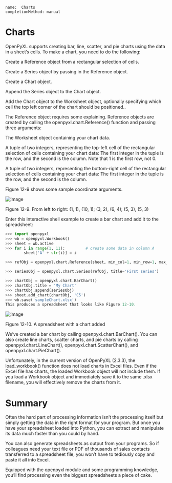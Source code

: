 ```ngMeta
name:  Charts
completionMethod: manual
```
# Charts
OpenPyXL supports creating bar, line, scatter, and pie charts using the data in a sheet’s cells. To make a chart, you need to do the following:

Create a Reference object from a rectangular selection of cells.

Create a Series object by passing in the Reference object.

Create a Chart object.

Append the Series object to the Chart object.

Add the Chart object to the Worksheet object, optionally specifying which cell the top left corner of the chart should be positioned..

The Reference object requires some explaining. Reference objects are created by calling the openpyxl.chart.Reference() function and passing three arguments:

The Worksheet object containing your chart data.

A tuple of two integers, representing the top-left cell of the rectangular selection of cells containing your chart data: The first integer in the tuple is the row, and the second is the column. Note that 1 is the first row, not 0.

A tuple of two integers, representing the bottom-right cell of the rectangular selection of cells containing your chart data: The first integer in the tuple is the row, and the second is the column.

Figure 12-9 shows some sample coordinate arguments.

![image](assets/000047.jpg)

Figure 12-9. From left to right: (1, 1), (10, 1); (3, 2), (6, 4); (5, 3), (5, 3)

Enter this interactive shell example to create a bar chart and add it to the spreadsheet:

```python
>>> import openpyxl
>>> wb = openpyxl.Workbook()
>>> sheet = wb.active
>>> for i in range(1, 11):         # create some data in column A
        sheet['A' + str(i)] = i

>>> refObj = openpyxl.chart.Reference(sheet, min_col=1, min_row=1, max_col=1, max_row=10)

>>> seriesObj = openpyxl.chart.Series(refObj, title='First series')

>>> chartObj = openpyxl.chart.BarChart()
>>> chartObj.title = 'My Chart'
>>> chartObj.append(seriesObj)
>>> sheet.add_chart(chartObj, 'C5')
>>> wb.save('sampleChart.xlsx')
This produces a spreadsheet that looks like Figure 12-10.
```

![image](assets/000028.jpg)

Figure 12-10. A spreadsheet with a chart added

We’ve created a bar chart by calling openpyxl.chart.BarChart(). You can also create line charts, scatter charts, and pie charts by calling openpyxl.chart.LineChart(), openpyxl.chart.ScatterChart(), and openpyxl.chart.PieChart().

Unfortunately, in the current version of OpenPyXL (2.3.3), the load_workbook() function does not load charts in Excel files. Even if the Excel file has charts, the loaded Workbook object will not include them. If you load a Workbook object and immediately save it to the same .xlsx filename, you will effectively remove the charts from it.

# Summary
Often the hard part of processing information isn’t the processing itself but simply getting the data in the right format for your program. But once you have your spreadsheet loaded into Python, you can extract and manipulate its data much faster than you could by hand.

You can also generate spreadsheets as output from your programs. So if colleagues need your text file or PDF of thousands of sales contacts transferred to a spreadsheet file, you won’t have to tediously copy and paste it all into Excel.

Equipped with the openpyxl module and some programming knowledge, you’ll find processing even the biggest spreadsheets a piece of cake.